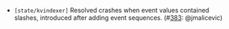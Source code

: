 - `[state/kvindexer]` Resolved crashes when event values contained slashes,
  introduced after adding event sequences.
  (\#[383](https://github.com/KYVENetwork/cometbft/v38/pull/383): @jmalicevic)
